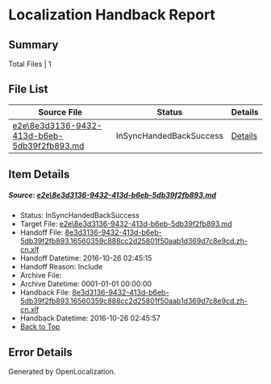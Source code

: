 # <a name='report-top'></a> Localization Handback Report

## Summary
 Total Files | 1

## File List
 Source File | Status | Details 
 ----------- | ------ | ------- 
 [e2e\8e3d3136-9432-413d-b6eb-5db39f2fb893.md](https://github.com/OpenLocalizationTestOrg/ol-test0/blob/fd42e2a22979b344ccd970e9fbc3df32ffd5a1f1/e2e/8e3d3136-9432-413d-b6eb-5db39f2fb893.md) | InSyncHandedBackSuccess | [Details](#76c18796375fb99ee7918e1a4332d8fbaf301a286)

## Item Details
##### <a name='76c18796375fb99ee7918e1a4332d8fbaf301a286'></a> Source: [e2e\8e3d3136-9432-413d-b6eb-5db39f2fb893.md](https://github.com/OpenLocalizationTestOrg/ol-test0/blob/fd42e2a22979b344ccd970e9fbc3df32ffd5a1f1/e2e/8e3d3136-9432-413d-b6eb-5db39f2fb893.md)
* Status: InSyncHandedBackSuccess
* Target File: [e2e\8e3d3136-9432-413d-b6eb-5db39f2fb893.md](https://github.com/OpenLocalizationTestOrg/ol-test0-zhcn/blob/c6a46a3bdda2024d02904d8ee3690d735803f6fb/e2e/8e3d3136-9432-413d-b6eb-5db39f2fb893.md)
* Handoff File: [8e3d3136-9432-413d-b6eb-5db39f2fb893.16560359c888cc2d25801f50aab1d369d7c8e9cd.zh-cn.xlf](https://github.com/OpenLocalizationTestOrg/ol-test0-handoff/blob/6c352e075220f7654a6101b36ea64de2dcb2a060/ol-handoff/OpenLocalizationTestOrg/ol-test0-zhcn/shujia/ht/8e3d3136-9432-413d-b6eb-5db39f2fb893.16560359c888cc2d25801f50aab1d369d7c8e9cd.zh-cn.xlf)
* Handoff Datetime: 2016-10-26 02:45:15
* Handoff Reason: Include
* Archive File: 
* Archive Datetime: 0001-01-01 00:00:00
* Handback File: [8e3d3136-9432-413d-b6eb-5db39f2fb893.16560359c888cc2d25801f50aab1d369d7c8e9cd.zh-cn.xlf](https://github.com/OpenLocalizationTestOrg/ol-test0-handback/blob/b022083cddf473793d7c55496e27770c8e181e72/ol-handback/OpenLocalizationTestOrg/ol-test0-zhcn/shujia/ht/8e3d3136-9432-413d-b6eb-5db39f2fb893.16560359c888cc2d25801f50aab1d369d7c8e9cd.zh-cn.xlf)
* Handback Datetime: 2016-10-26 02:45:57
* [Back to Top](#report-top)


## Error Details

Generated by OpenLocalization.
